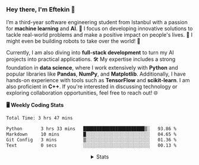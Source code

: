 <!-- About Me -->

### Hey there, I'm Eftekin 👋

<p align="left">
  I’m a third-year software engineering student from Istanbul with a passion for <strong>machine learning</strong> and <strong>AI</strong>. 🌟 I focus on developing innovative solutions to tackle real-world problems and make a positive impact on people's lives. 🚀 I might even be building robots to take over the world! 🤖
</p>

<p align="left">
  Currently, I am also diving into <strong>full-stack development</strong> to turn my AI projects into practical applications. 🛠️ My expertise includes a strong foundation in <strong>data science</strong>, where I work extensively with <strong>Python</strong> and popular libraries like <strong>Pandas</strong>, <strong>NumPy</strong>, and <strong>Matplotlib</strong>. Additionally, I have hands-on experience with tools such as <strong>TensorFlow</strong> and <strong>scikit-learn</strong>. I am also proficient in <strong>C++</strong>. If you're interested in discussing technology or exploring collaboration opportunities, feel free to reach out! 🌐
</p>

**🖥️ Weekly Coding Stats**

<!--START_SECTION:waka-->

```txt
Total Time: 3 hrs 47 mins

Python       3 hrs 33 mins   ███████████████████████▒░   93.86 %
Markdown     10 mins         █░░░░░░░░░░░░░░░░░░░░░░░░   04.65 %
Git Config   3 mins          ▒░░░░░░░░░░░░░░░░░░░░░░░░   01.36 %
Text         0 secs          ░░░░░░░░░░░░░░░░░░░░░░░░░   00.13 %
```

<!--END_SECTION:waka-->

<details align="center">
  <summary>Stats</summary>

  <!-- GitHub Stats -->
  <p align="center">
    <a href="#"><img src="https://github-readme-stats.vercel.app/api?username=eftekin&hide_title=true&hide_rank=true&show_icons=true&include_all_commits=true&count_private=true&disable_animations=false&locale=en&hide_border=true&order=1" height="130" alt="stats graph" /></a>
    <a href="#"><img src="https://github-readme-stats.vercel.app/api/top-langs?username=eftekin&locale=en&hide_title=false&layout=compact&hide=jupyter%20notebook&card_width=320&langs_count=4&hide_border=true&order=2" height="130" alt="languages graph" /></a>
    <a href="#"><img src="https://streak-stats.demolab.com?user=eftekin&locale=en&mode=daily&hide_border=true&border_radius=5&order=3" height="130" alt="streak graph" /></a>
  </p>

  <img src="https://komarev.com/ghpvc/?username=eftekin"/>
</details>
